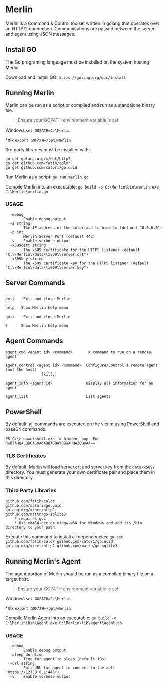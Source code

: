 
# Merlin
Merlin is a Command & Control toolset written in golang that operates over an HTTP/2 connection. Communications are passed between the server and agent using JSON messages.

## Install GO
The Go programing language must be installed on the system hosting Merlin.

Download and install GO: `https://golang.org/doc/install`

## Running Merlin
Merlin can be run as a script or compiled and run as a standalone binary file.
>Ensure your GOPATH environment variable is set

Windows `set GOPATH=C:\Merlin`

*nix    `export GOPATH=/opt/Merlin`

3rd party libraries must be installed with:
```
go get golang.org/x/net/http2
go get github.com/fatih/color
go get github.com/satori/go.uuid
```

Run Merlin as a script: `go run merlin.go`

Compile Merlin into an executable: `go build -o C:\Merlin\bin\merlin.exe C:\Merlin\merlin.go`

### USAGE
```
  -debug
        Enable debug output
  -i string
        The IP address of the interface to bind to (default "0.0.0.0")
  -p int
        Merlin Server Port (default 443)
  -v    Enable verbose output
  -x509cert string
        The x509 certificate for the HTTPS listener (default "C:\\Merlin\\data\\x509\\server.crt")
  -x509key string
        The x509 certificate key for the HTTPS listener (default "C:\\Merlin\\data\\x509\\server.key")
```

## Server Commands
```

exit    Exit and close Merlin

help   Show Merlin help menu

quit    Exit and close Merlin

?      Show Merlin help menu
```

## Agent Commands
```
agent_cmd <agent id> <command>       A command to run on a remote agent

agent_control <agent id> <command>  Configure/Control a remote agent (not the host)
                [kill,]

agent_info <agent id>               Display all information for an agent

agent_list                          List agents

```

## PowerShell
By default, all commands are executed on the victim using PowerShell and base64 commands.

`PS C:\> powershell.exe -w hidden -nop -Enc RwBlAHQALQBOAGUAdABBAGQAYQBwAHQAZQByAA==`

### TLS Certificates
By default, Merlin will load server.crt and server.key from the `data/x509/` directory. You must generate your own certificate pair and place them in this directory.
### Third Party Libraries
	github.com/fatih/color
	github.com/satori/go.uuid
	golang.org/x/net/http2
	github.com/mattn/go-sqlite3
	    * requires gcc
	    * Use tdm64-gcc or mingw-w64 for Windows and add its /bin directory to your path

Execute this command to install all dependencies:
`go get github.com/fatih/color github.com/satori/go.uuid golang.org/x/net/http2 github.com/mattn/go-sqlite3`

## Running Merlin's Agent
The agent portion of Merlin should be run as a compiled binary file on a target host.

>Ensure your GOPATH environment variable is set

Windows `set GOPATH=C:\Merlin`

*nix    `export GOPATH=/opt/Merlin`

Compile Merlin Agent into an executable: `go build -o C:\Merlin\bin\agent.exe C:\Merlin\lib\agent\agent.go`

### USAGE

```
  -debug
        Enable debug output
  -sleep duration
        Time for agent to sleep (default 10s)
  -url string
        Full URL for agent to connect to (default "https://127.0.0.1:443")
  -v    Enable verbose output
```